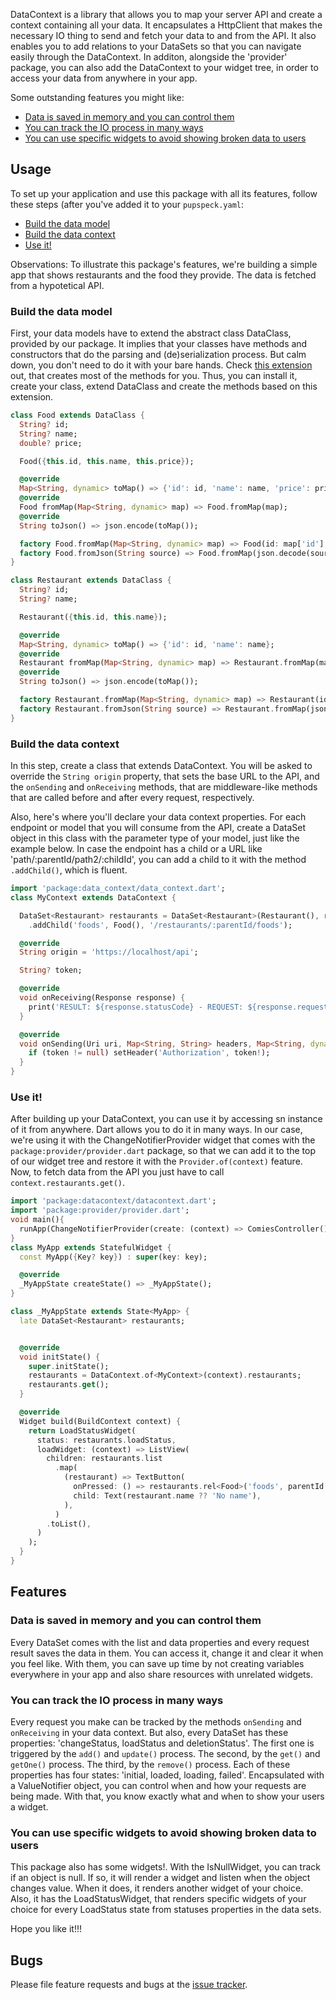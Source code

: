 DataContext is a library that allows you to map your server API and create a context containing all your data. It encapsulates a HttpClient that makes the necessary IO thing to send and fetch your data to and from the API. It also enables you to add relations to your DataSets so that you can navigate easily through the DataContext. In additon, alongside the 'provider' package, you can also add the DataContext to your widget tree, in order to access your data from anywhere in your app.

Some outstanding features you might like: 
  - [Data is saved in memory and you can control them](#data-is-saved-in-memory-and-you-can-control-them)
  - [You can track the IO process in many ways](#you-can-track-the-io-process-in-many-ways)
  - [You can use specific widgets to avoid showing broken data to users](#you-can-use-specific-widgets-to-avoid-showing-broken-data-to-users)

## Usage

To set up your application and use this package with all its features, follow these steps (after you've added it to your `pupspeck.yaml`:
  - [Build the data model](#build-the-data-model)
  - [Build the data context](#build-the-data-contex)
  - [Use it!](#use-it!)
 
Observations: To illustrate this package's features, we're building a simple app that shows restaurants and the food they provide. The data is fetched from a hypotetical API.

### Build the data model
First, your data models have to extend the abstract class DataClass, provided by our package. It implies that your classes have methods and constructors that do the parsing and (de)serialization process. But calm down, you don't need to do it with your bare hands. Check [this extension][extension] out, that creates most of the methods for you. Thus, you can install it, create your class, extend DataClass and create the methods based on this extension.

```dart
class Food extends DataClass {
  String? id;
  String? name;
  double? price;

  Food({this.id, this.name, this.price});

  @override
  Map<String, dynamic> toMap() => {'id': id, 'name': name, 'price': price};
  @override
  Food fromMap(Map<String, dynamic> map) => Food.fromMap(map);
  @override
  String toJson() => json.encode(toMap());

  factory Food.fromMap(Map<String, dynamic> map) => Food(id: map['id'], name: map['name'], price: map['price']);
  factory Food.fromJson(String source) => Food.fromMap(json.decode(source));
}

class Restaurant extends DataClass {
  String? id;
  String? name;

  Restaurant({this.id, this.name});

  @override
  Map<String, dynamic> toMap() => {'id': id, 'name': name};
  @override
  Restaurant fromMap(Map<String, dynamic> map) => Restaurant.fromMap(map);
  @override
  String toJson() => json.encode(toMap());

  factory Restaurant.fromMap(Map<String, dynamic> map) => Restaurant(id: map['id'], name: map['name']);
  factory Restaurant.fromJson(String source) => Restaurant.fromMap(json.decode(source));
}
```

### Build the data context
In this step, create a class that extends DataContext. You will be asked to override the `String origin` property, that sets the base URL to the API, and the `onSending` and `onReceiving` methods, that are middleware-like methods that are called before and after every request, respectively.

Also, here's where you'll declare your data context properties. For each endpoint or model that you will consume from the API, create a DataSet object in this class with the parameter type of your model, just like the example below. In case the endpoint has a child or a URL like 'path/:parentId/path2/:childId', you can add a child to it with the method `.addChild()`, which is fluent. 

```dart
import 'package:data_context/data_context.dart';
class MyContext extends DataContext {

  DataSet<Restaurant> restaurants = DataSet<Restaurant>(Restaurant(), route: '/restaurants')
    .addChild('foods', Food(), '/restaurants/:parentId/foods');

  @override
  String origin = 'https://localhost/api';

  String? token;

  @override
  void onReceiving(Response response) {
    print('RESULT: ${response.statusCode} - REQUEST: ${response.request!.url.toString()}');
  }

  @override
  void onSending(Uri uri, Map<String, String> headers, Map<String, dynamic>? data, DataOperation operation) {
    if (token != null) setHeader('Authorization', token!);
  }
}
```

### Use it!
After building up your DataContext, you can use it by accessing sn instance of it from anywhere. Dart allows you to do it in many ways. In our case, we're using it with the ChangeNotifierProvider widget that comes with the `package:provider/provider.dart` package, so that we can add it to the top of our widget tree and restore it with the `Provider.of(context)` feature.
Now, to fetch data from the API you just have to call `context.restaurants.get()`.

```dart
import 'package:datacontext/datacontext.dart';
import 'package:provider/provider.dart';
void main(){
  runApp(ChangeNotifierProvider(create: (context) => ComiesController(), child: MyApp()));
}
class MyApp extends StatefulWidget {
  const MyApp({Key? key}) : super(key: key);

  @override
  _MyAppState createState() => _MyAppState();
}

class _MyAppState extends State<MyApp> {
  late DataSet<Restaurant> restaurants;


  @override
  void initState() {
    super.initState();
    restaurants = DataContext.of<MyContext>(context).restaurants;
    restaurants.get();
  }

  @override
  Widget build(BuildContext context) {
    return LoadStatusWidget(
      status: restaurants.loadStatus,
      loadWidget: (context) => ListView(
        children: restaurants.list
          .map(
            (restaurant) => TextButton(
              onPressed: () => restaurants.rel<Food>('foods', parentId: restaurant.id).get(),
              child: Text(restaurant.name ?? 'No name'),
            ),
          )
        .toList(),
      )
    );
  }
}
```


## Features

### Data is saved in memory and you can control them
Every DataSet comes with the list and data properties and every request result saves the data in them. You can access it, change it and clear it when you feel like. With them, you can save up time by not creating variables everywhere in your app and also share resources with unrelated widgets.

### You can track the IO process in many ways
Every request you make can be tracked by the methods `onSending` and `onReceiving` in your data context. But also, every DataSet has these properties: 'changeStatus, loadStatus and deletionStatus'. The first one is triggered by the `add()` and `update()` process. The second, by the `get()` and `getOne()` process. The third, by the `remove()` process. Each of these properties has four states: 'initial, loaded, loading, failed'. Encapsulated with a ValueNotifier object, you can control when and how your requests are being made. With that, you know exactly what and when to show your users a widget.  

### You can use specific widgets to avoid showing broken data to users
This package also has some widgets!. With the IsNullWidget, you can track if an object is null. If so, it will render a widget and listen when the object changes value. When it does, it renders another widget of your choice.
Also, it has the LoadStatusWidget, that renders specific widgets of your choice for every LoadStatus state from statuses properties in the data sets.


Hope you like it!!!

## Bugs

Please file feature requests and bugs at the [issue tracker][tracker].

[tracker]: https://github.com/eakeur/data_context/issues
[extension]: https://marketplace.visualstudio.com/items?itemName=BendixMa.dart-data-class-generator
